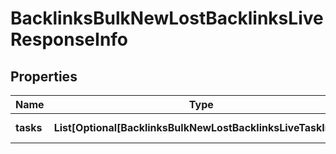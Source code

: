 # BacklinksBulkNewLostBacklinksLiveResponseInfo


## Properties

| Name | Type | Description | Notes |
|------------ | ------------- | ------------- | -------------|
**tasks** | **List[Optional[BacklinksBulkNewLostBacklinksLiveTaskInfo]]** | array of tasks |[optional]|